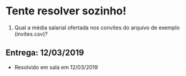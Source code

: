 # Tente resolver sozinho! #

1. Qual a média salarial ofertada nos convites do arquivo de exemplo (invites.csv)?


## Entrega: 12/03/2019 ##
- Resolvido em sala em 12/03/2019